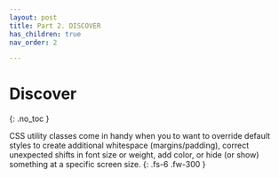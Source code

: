 ```yaml
---
layout: post
title: Part 2. DISCOVER
has_children: true
nav_order: 2

---
```


# Discover
{: .no_toc }

CSS utility classes come in handy when you to want to override default styles to create additional whitespace (margins/padding), correct unexpected shifts in font size or weight, add color, or hide (or show) something at a specific screen size.
{: .fs-6 .fw-300 }

